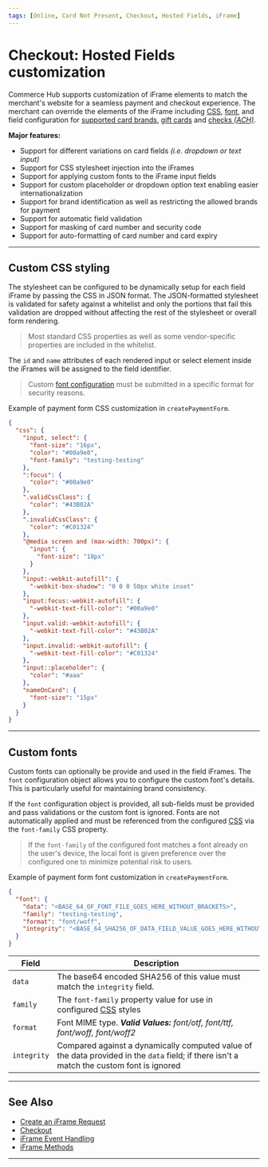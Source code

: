 ```yaml
---
tags: [Online, Card Not Present, Checkout, Hosted Fields, iFrame]
---
```


# Checkout: Hosted Fields customization

Commerce Hub supports customization of iFrame elements to match the merchant's website for a seamless payment and checkout experience. The merchant can override the elements of the iFrame including [CSS](#custom-css-styling), [font](#custom-fonts), and field configuration for [supported card brands](?path=docs/Online-Mobile-Digital/Checkout/Hosted-Fields/Hosted-Fields-PaymentCard.md), [gift cards](?path=docs/Online-Mobile-Digital/Checkout/Hosted-Fields/Hosted-Fields-Gift.md) and [checks *(ACH)*](?path=docs/Online-Mobile-Digital/Checkout/Hosted-Fields/Hosted-Fields-PaymentCheck.md).

**Major features:**

- Support for different variations on card fields *(i.e. dropdown or text input)*
- Support for CSS stylesheet injection into the iFrames
- Support for applying custom fonts to the iFrame input fields
- Support for custom placeholder or dropdown option text enabling easier internationalization
- Support for brand identification as well as restricting the allowed brands for payment
- Support for automatic field validation
- Support for masking of card number and security code
- Support for auto-formatting of card number and card expiry

---

## Custom CSS styling

The stylesheet can be configured to be dynamically setup for each field iFrame by passing the CSS in JSON format. The JSON-formatted stylesheet is validated for safety against a whitelist and only the portions that fail this validation are dropped without affecting the rest of the stylesheet or overall form rendering.

<!-- theme: info -->
> Most standard CSS properties as well as some vendor-specific properties are included in the whitelist.

The `id` and `name` attributes of each rendered input or select element inside the iFrames will be assigned to the field identifier.

<!-- theme: info -->
> Custom [font configuration](#custom-fonts) must be submitted in a specific format for security reasons.

Example of payment form CSS customization in `createPaymentForm`.

```json
{
  "css": {
    "input, select": {
      "font-size": "16px",
      "color": "#00a9e0",
      "font-family": "testing-testing"
    },
    ":focus": {
      "color": "#00a9e0"
    },
    ".validCssClass": {
      "color": "#43B02A"
    },
    ".invalidCssClass": {
      "color": "#C01324"
    },
    "@media screen and (max-width: 700px)": {
      "input": {
        "font-size": "18px"
      }
    },
    "input:-webkit-autofill": {
      "-webkit-box-shadow": "0 0 0 50px white inset"
    },
    "input:focus:-webkit-autofill": {
      "-webkit-text-fill-color": "#00a9e0"
    },
    "input.valid:-webkit-autofill": {
      "-webkit-text-fill-color": "#43B02A"
    },
    "input.invalid:-webkit-autofill": {
      "-webkit-text-fill-color": "#C01324"
    },
    "input::placeholder": {
      "color": "#aaa"
    },
    "nameOnCard": {
      "font-size": "15px"
    }
  }
}
```

---

## Custom fonts

Custom fonts can optionally be provide and used in the field iFrames. The `font` configuration object allows you to configure the custom font's details. This is particularly useful for maintaining brand consistency.

If the `font` configuration object is provided, all sub-fields must be provided and pass validations or the custom font is ignored. Fonts are not automatically applied and must be referenced from the configured [CSS](#custom-css-styling) via the `font-family` CSS property.

<!-- theme: info -->
> If the `font-family` of the configured font matches a font already on the user's device, the local font is given preference over the configured one to minimize potential risk to users.

<!--
type: tab
titles: JSON Example, Variables
-->

Example of payment form font customization in `createPaymentForm`.

```json
{
  "font": {
    "data": "<BASE_64_OF_FONT_FILE_GOES_HERE_WITHOUT_BRACKETS>",
    "family": "testing-testing",
    "format": "font/woff",
    "integrity": "<BASE_64_SHA256_OF_DATA_FIELD_VALUE_GOES_HERE_WITHOUT_BRACKETS>"
  }
}
```

<!--
type: tab
-->

| Field | Description |
| ----- | ----------- |
| `data` | The base64 encoded SHA256 of this value must match the `integrity` field. |
| `family` | The `font-family` property value for use in configured [CSS](#custom-css-styling) styles  |
| `format` | Font MIME type. ***Valid Values:** font/otf, font/ttf, font/woff, font/woff2* |
| `integrity` | Compared against a dynamically computed value of the data provided in the `data` field; if there isn't a match the custom font is ignored |

<!-- type: tab-end -->

---

## See Also

- [Create an iFrame Request](?path=docs/Online-Mobile-Digital/Checkout/Hosted-Fields/Hosted-Fields-Request.md)
- [Checkout](?path=docs/Online-Mobile-Digital/Checkout/Checkout.md)
- [iFrame Event Handling](?path=docs/Online-Mobile-Digital/Checkout/Hosted-Fields/Hosted-Fields-Events.md)
- [iFrame Methods](?path=docs/Online-Mobile-Digital/Checkout/Hosted-Fields/Hosted-Fields-Methods.md)

---

